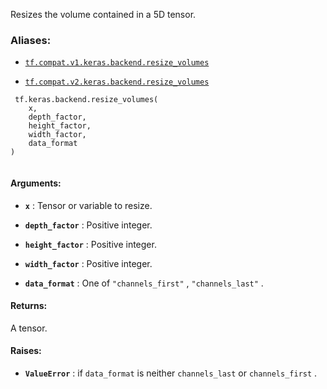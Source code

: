 Resizes the volume contained in a 5D tensor.



### Aliases:

- [ `tf.compat.v1.keras.backend.resize_volumes` ](/api_docs/python/tf/keras/backend/resize_volumes)

- [ `tf.compat.v2.keras.backend.resize_volumes` ](/api_docs/python/tf/keras/backend/resize_volumes)



```
 tf.keras.backend.resize_volumes(
    x,
    depth_factor,
    height_factor,
    width_factor,
    data_format
)
 
```



#### Arguments:

- **`x`** : Tensor or variable to resize.

- **`depth_factor`** : Positive integer.

- **`height_factor`** : Positive integer.

- **`width_factor`** : Positive integer.

- **`data_format`** : One of  `"channels_first"` ,  `"channels_last"` .



#### Returns:
A tensor.



#### Raises:

- **`ValueError`** : if  `data_format`  is neither
 `channels_last`  or  `channels_first` .

